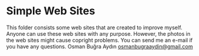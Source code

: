 # Simple Web Sites

This folder consists some web sites that are created to improve myself. Anyone can use these web sites with any purpose. However, the photos in the web sites might cause copright problems. 
You can send me an e-mail if you have any questions. 
Osman Buğra Aydın
osmanbugraaydin@gmail.com

